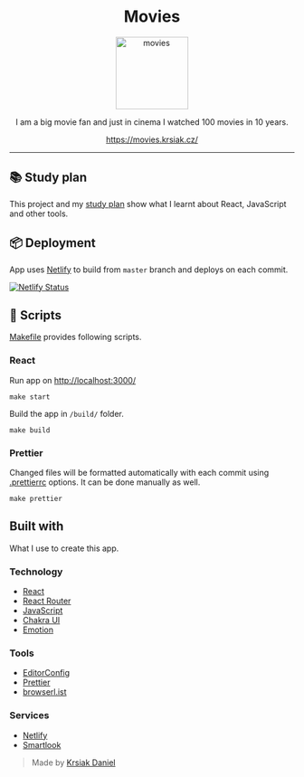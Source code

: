 <div align="center">
  <h1>Movies</h1>
  <p>
    <a href="https://movies.krsiak.cz/">
      <img
      width="128"
      height="128"
      alt="movies"
      src="https://raw.githubusercontent.com/krsiakdaniel/movies/master/src/img/png/logo-128.png"
      />
    </a>
  </p>
  <p>I am a big movie fan and just in cinema I watched 100 movies in 10 years.</p>
  <p>
    <a href="https://movies.krsiak.cz/">https://movies.krsiak.cz/</a>
  </p>
</div>

---

## 📚 Study plan

This project and my [study plan](study-plan.md) show what I learnt about React, JavaScript and other tools.

## 📦 Deployment

App uses [Netlify](https://app.netlify.com/sites/movies-krsiak/deploys) to build from `master` branch and deploys on each commit.

[![Netlify Status](https://api.netlify.com/api/v1/badges/ffdb97fb-1b98-4b1f-843b-f79ca6a0e1e0/deploy-status)](https://app.netlify.com/sites/movies-krsiak/deploys)

## 🔨 Scripts

[Makefile](Makefile) provides following scripts.

### React

Run app on <http://localhost:3000/>

```
make start
```

Build the app in `/build/` folder.

```
make build
```

### Prettier

Changed files will be formatted automatically with each commit using [.prettierrc](.prettierrc) options. It can be done manually as well.

```
make prettier
```

## Built with

What I use to create this app.

### Technology

- [React](https://reactjs.org/)
- [React Router](https://reacttraining.com/react-router/web/guides/quick-start)
- [JavaScript](https://developer.mozilla.org/en-US/docs/Web/JavaScript)
- [Chakra UI](https://chakra-ui.com/getting-started)
- [Emotion](https://emotion.sh/docs/introduction)

### Tools

- [EditorConfig](https://editorconfig.org/)
- [Prettier](https://prettier.io/docs/en/index.html)
- [browserl.ist](https://browserl.ist/?q=%3E0.2%25%2C+not+dead%2C+not+ie+%3C%3D+11%2C+not+op_mini+all)

### Services

- [Netlify](https://www.netlify.com/)
- [Smartlook](https://www.smartlook.com/)

> Made by [Krsiak Daniel](https://krsiak.cz/)

